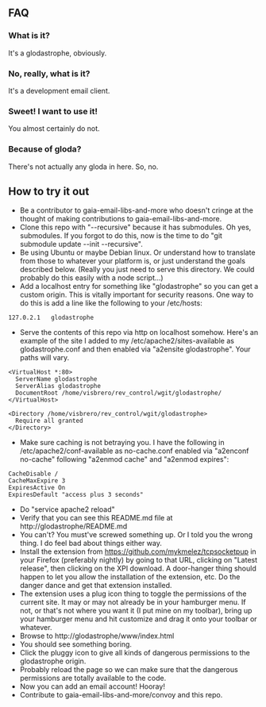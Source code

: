 ## FAQ

### What is it?

It's a glodastrophe, obviously.

### No, really, what is it?

It's a development email client.

### Sweet!  I want to use it!

You almost certainly do not.

### Because of gloda?

There's not actually any gloda in here.  So, no.

## How to try it out

- Be a contributor to gaia-email-libs-and-more who doesn't cringe at the
  thought of making contributions to gaia-email-libs-and-more.
- Clone this repo with "--recursive" because it has submodules.  Oh yes,
  submodules.  If you forgot to do this, now is the time to do
  "git submodule update --init --recursive".
- Be using Ubuntu or maybe Debian linux.  Or understand how to translate from
  those to whatever your platform is, or just understand the goals described
  below.  (Really you just need to serve this directory.  We could probably
  do this easily with a node script...)
- Add a localhost entry for something like "glodastrophe" so you can get a
  custom origin.  This is vitally important for security reasons.  One way to
  do this is add a line like the following to your /etc/hosts:
```
127.0.2.1	glodastrophe
```
- Serve the contents of this repo via http on localhost somehow.  Here's an
  example of the site I added to my /etc/apache2/sites-available as
  glodastrophe.conf and then enabled via "a2ensite glodastrophe".  Your paths
  will vary.
```
<VirtualHost *:80>
  ServerName glodastrophe
  ServerAlias glodastrophe
  DocumentRoot /home/visbrero/rev_control/wgit/glodastrophe/
</VirtualHost>

<Directory /home/visbrero/rev_control/wgit/glodastrophe>
  Require all granted
</Directory>
```
- Make sure caching is not betraying you.  I have the following in
  /etc/apache2/conf-available as no-cache.conf enabled via "a2enconf no-cache"
  following "a2enmod cache" and "a2enmod expires":
```
CacheDisable /
CacheMaxExpire 3
ExpiresActive On
ExpiresDefault "access plus 3 seconds"
```
- Do "service apache2 reload"
- Verify that you can see this README.md file at http://glodastrophe/README.md
- You can't?  You must've screwed something up.  Or I told you the wrong thing.
  I do feel bad about things either way.
- Install the extension from https://github.com/mykmelez/tcpsocketpup in your
  Firefox (preferably nightly) by going to that URL, clicking on "Latest
  release", then clicking on the XPI download.  A door-hanger thing should
  happen to let you allow the installation of the extension, etc.  Do the
  danger dance and get that extension installed.
- The extension uses a plug icon thing to toggle the permissions of the current
  site.  It may or may not already be in your hamburger menu.  If not, or that's
  not where you want it (I put mine on my toolbar), bring up your hamburger menu
  and hit customize and drag it onto your toolbar or whatever.
- Browse to http://glodastrophe/www/index.html
- You should see something boring.
- Click the pluggy icon to give all kinds of dangerous permissions to the
  glodastrophe origin.
- Probably reload the page so we can make sure that the dangerous permissions
  are totally available to the code.
- Now you can add an email account!  Hooray!
- Contribute to gaia-email-libs-and-more/convoy and this repo.

